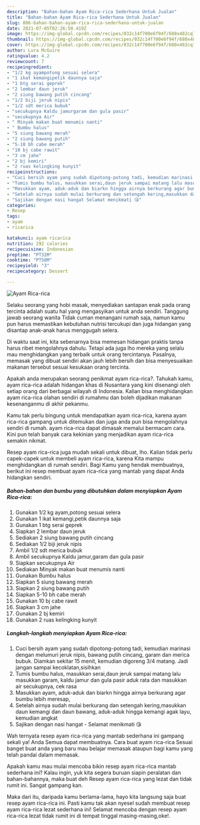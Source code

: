 ```yaml
---
description: "Bahan-bahan Ayam Rica-rica Sederhana Untuk Jualan"
title: "Bahan-bahan Ayam Rica-rica Sederhana Untuk Jualan"
slug: 806-bahan-bahan-ayam-rica-rica-sederhana-untuk-jualan
date: 2021-07-05T02:26:50.419Z
image: https://img-global.cpcdn.com/recipes/032c14f700e6f94f/680x482cq70/ayam-rica-rica-foto-resep-utama.jpg
thumbnail: https://img-global.cpcdn.com/recipes/032c14f700e6f94f/680x482cq70/ayam-rica-rica-foto-resep-utama.jpg
cover: https://img-global.cpcdn.com/recipes/032c14f700e6f94f/680x482cq70/ayam-rica-rica-foto-resep-utama.jpg
author: Lura McGuire
ratingvalue: 4.2
reviewcount: 7
recipeingredient:
- "1/2 kg ayampotong sesuai selera"
- "1 ikat kemangipetik daunnya saja"
- "1 btg serai geprek"
- "2 lembar daun jeruk"
- "2 siung bawang putih cincang"
- "1/2 biji jeruk nipis"
- "1/2 sdt merica bubuk"
- "secukupnya Kaldu jamurgaram dan gula pasir"
- "secukupnya Air"
- " Minyak makan buat menumis nanti"
- " Bumbu halus"
- "5 siung bawang merah"
- "2 siung bawang putih"
- "5-10 bh cabe merah"
- "10 bj cabe rawit"
- "3 cm jahe"
- "2 bj kemiri"
- "2 ruas kelingking kunyit"
recipeinstructions:
- "Cuci bersih ayam yang sudah dipotong-potong tadi, kemudian marinasi dengan melumuri jeruk nipis, bawang putih cincang, garam dan merica bubuk. Diamkan sekitar 15 menit, kemudian digoreng 3/4 matang. Jadi jangan sampai kecoklatan,sisihkan"
- "Tumis bumbu halus, masukkan serai,daun jeruk sampai matang lalu masukkan garam, kaldu jamur dan gula pasir aduk rata dan masukkan air secukupnya, cek rasa"
- "Masukkan ayam, aduk-aduk dan biarkn hingga airnya berkurang agar bumbu lebih meresap,"
- "Setelah airnya sudah mulai berkurang dan setengah kering,masukkan daun kemangi dan daun bawang, aduk-aduk hingga kemangi agak layu, kemudian angkat"
- "Sajikan dengan nasi hangat Selamat menikmati 😘"
categories:
- Resep
tags:
- ayam
- ricarica

katakunci: ayam ricarica 
nutrition: 292 calories
recipecuisine: Indonesian
preptime: "PT32M"
cooktime: "PT58M"
recipeyield: "3"
recipecategory: Dessert

---
```



![Ayam Rica-rica](https://img-global.cpcdn.com/recipes/032c14f700e6f94f/680x482cq70/ayam-rica-rica-foto-resep-utama.jpg)

Selaku seorang yang hobi masak, menyediakan santapan enak pada orang tercinta adalah suatu hal yang mengasyikan untuk anda sendiri. Tanggung jawab seorang  wanita Tidak cuman menangani rumah saja, namun kamu pun harus memastikan kebutuhan nutrisi tercukupi dan juga hidangan yang disantap anak-anak harus menggugah selera.

Di waktu  saat ini, kita sebenarnya bisa memesan hidangan praktis tanpa harus ribet mengolahnya dahulu. Tetapi ada juga lho mereka yang selalu mau menghidangkan yang terbaik untuk orang tercintanya. Pasalnya, memasak yang dibuat sendiri akan jauh lebih bersih dan bisa menyesuaikan makanan tersebut sesuai kesukaan orang tercinta. 



Apakah anda merupakan seorang penikmat ayam rica-rica?. Tahukah kamu, ayam rica-rica adalah hidangan khas di Nusantara yang kini disenangi oleh setiap orang dari berbagai wilayah di Indonesia. Kalian bisa menghidangkan ayam rica-rica olahan sendiri di rumahmu dan boleh dijadikan makanan kesenanganmu di akhir pekanmu.

Kamu tak perlu bingung untuk mendapatkan ayam rica-rica, karena ayam rica-rica gampang untuk ditemukan dan juga anda pun bisa mengolahnya sendiri di rumah. ayam rica-rica dapat dimasak memalui bermacam cara. Kini pun telah banyak cara kekinian yang menjadikan ayam rica-rica semakin nikmat.

Resep ayam rica-rica juga mudah sekali untuk dibuat, lho. Kalian tidak perlu capek-capek untuk membeli ayam rica-rica, karena Kita mampu menghidangkan di rumah sendiri. Bagi Kamu yang hendak membuatnya, berikut ini resep membuat ayam rica-rica yang mantab yang dapat Anda hidangkan sendiri.

<!--inarticleads1-->

##### Bahan-bahan dan bumbu yang dibutuhkan dalam menyiapkan Ayam Rica-rica:

1. Gunakan 1/2 kg ayam,potong sesuai selera
1. Gunakan 1 ikat kemangi,petik daunnya saja
1. Gunakan 1 btg serai geprek
1. Siapkan 2 lembar daun jeruk
1. Sediakan 2 siung bawang putih cincang
1. Sediakan 1/2 biji jeruk nipis
1. Ambil 1/2 sdt merica bubuk
1. Ambil secukupnya Kaldu jamur,garam dan gula pasir
1. Siapkan secukupnya Air
1. Sediakan  Minyak makan buat menumis nanti
1. Gunakan  Bumbu halus
1. Siapkan 5 siung bawang merah
1. Siapkan 2 siung bawang putih
1. Siapkan 5-10 bh cabe merah
1. Gunakan 10 bj cabe rawit
1. Siapkan 3 cm jahe
1. Gunakan 2 bj kemiri
1. Gunakan 2 ruas kelingking kunyit




<!--inarticleads2-->

##### Langkah-langkah menyiapkan Ayam Rica-rica:

1. Cuci bersih ayam yang sudah dipotong-potong tadi, kemudian marinasi dengan melumuri jeruk nipis, bawang putih cincang, garam dan merica bubuk. Diamkan sekitar 15 menit, kemudian digoreng 3/4 matang. Jadi jangan sampai kecoklatan,sisihkan
1. Tumis bumbu halus, masukkan serai,daun jeruk sampai matang lalu masukkan garam, kaldu jamur dan gula pasir aduk rata dan masukkan air secukupnya, cek rasa
1. Masukkan ayam, aduk-aduk dan biarkn hingga airnya berkurang agar bumbu lebih meresap,
1. Setelah airnya sudah mulai berkurang dan setengah kering,masukkan daun kemangi dan daun bawang, aduk-aduk hingga kemangi agak layu, kemudian angkat
1. Sajikan dengan nasi hangat - Selamat menikmati 😘




Wah ternyata resep ayam rica-rica yang mantab sederhana ini gampang sekali ya! Anda Semua dapat membuatnya. Cara buat ayam rica-rica Sesuai banget buat anda yang baru mau belajar memasak ataupun bagi kamu yang telah pandai dalam memasak.

Apakah kamu mau mulai mencoba bikin resep ayam rica-rica mantab sederhana ini? Kalau ingin, yuk kita segera buruan siapin peralatan dan bahan-bahannya, maka buat deh Resep ayam rica-rica yang lezat dan tidak rumit ini. Sangat gampang kan. 

Maka dari itu, daripada kamu berlama-lama, hayo kita langsung saja buat resep ayam rica-rica ini. Pasti kamu tak akan nyesel sudah membuat resep ayam rica-rica lezat sederhana ini! Selamat mencoba dengan resep ayam rica-rica lezat tidak rumit ini di tempat tinggal masing-masing,oke!.

